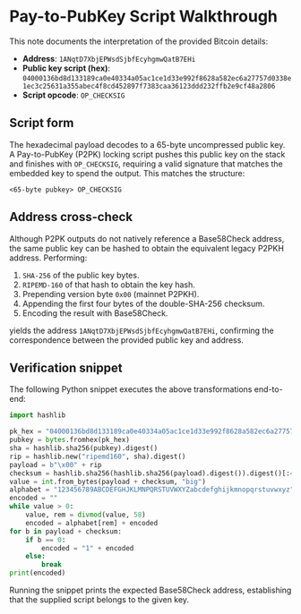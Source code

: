 # Pay-to-PubKey Script Walkthrough

This note documents the interpretation of the provided Bitcoin details:

- **Address**: `1ANqtD7XbjEPWsdSjbfEcyhgmwQatB7EHi`
- **Public key script (hex)**: `04000136bd8d133189ca0e40334a05ac1ce1d33e992f8628a582ec6a27757d0338e1ec3c25631a355abec4f8cd452897f7383caa36123ddd232ffb2e9cf48a2806`
- **Script opcode**: `OP_CHECKSIG`

## Script form

The hexadecimal payload decodes to a 65-byte uncompressed public key. A Pay-to-PubKey (P2PK) locking script pushes this public key on the stack and finishes with `OP_CHECKSIG`, requiring a valid signature that matches the embedded key to spend the output. This matches the structure:

```
<65-byte pubkey> OP_CHECKSIG
```

## Address cross-check

Although P2PK outputs do not natively reference a Base58Check address, the same public key can be hashed to obtain the equivalent legacy P2PKH address. Performing:

1. `SHA-256` of the public key bytes.
2. `RIPEMD-160` of that hash to obtain the key hash.
3. Prepending version byte `0x00` (mainnet P2PKH).
4. Appending the first four bytes of the double-SHA-256 checksum.
5. Encoding the result with Base58Check.

yields the address `1ANqtD7XbjEPWsdSjbfEcyhgmwQatB7EHi`, confirming the correspondence between the provided public key and address.

## Verification snippet

The following Python snippet executes the above transformations end-to-end:

```python
import hashlib

pk_hex = "04000136bd8d133189ca0e40334a05ac1ce1d33e992f8628a582ec6a27757d0338e1ec3c25631a355abec4f8cd452897f7383caa36123ddd232ffb2e9cf48a2806"
pubkey = bytes.fromhex(pk_hex)
sha = hashlib.sha256(pubkey).digest()
rip = hashlib.new("ripemd160", sha).digest()
payload = b"\x00" + rip
checksum = hashlib.sha256(hashlib.sha256(payload).digest()).digest()[:4]
value = int.from_bytes(payload + checksum, "big")
alphabet = "123456789ABCDEFGHJKLMNPQRSTUVWXYZabcdefghijkmnopqrstuvwxyz"
encoded = ""
while value > 0:
    value, rem = divmod(value, 58)
    encoded = alphabet[rem] + encoded
for b in payload + checksum:
    if b == 0:
        encoded = "1" + encoded
    else:
        break
print(encoded)
```

Running the snippet prints the expected Base58Check address, establishing that the supplied script belongs to the given key.
